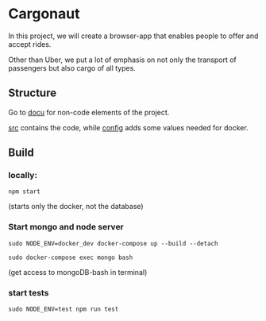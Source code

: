 # Cargonaut

In this project, we will create a browser-app that enables people to offer and accept rides.

Other than Uber, we put a lot of emphasis on not only the transport of passengers but also cargo of all types.

## Structure
Go to [docu](docu) for non-code elements of the project.

[src](src) contains the code, while [config](config) adds some values needed for docker.

## Build

### locally:
``npm start``

(starts only the docker, not the database)

### Start mongo and node server
``sudo NODE_ENV=docker_dev docker-compose up --build --detach``


``sudo docker-compose exec mongo bash``

(get access to mongoDB-bash in terminal)

### start tests
``sudo NODE_ENV=test npm run test``